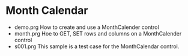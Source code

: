 # Month Calendar

* demo.prg How to create and use a MonthCalender control
* month.prg Hoe to GET, SET rows and columns on a MonthCalender control
* s001.prg This sample is a test case for the MonthCalendar control.

